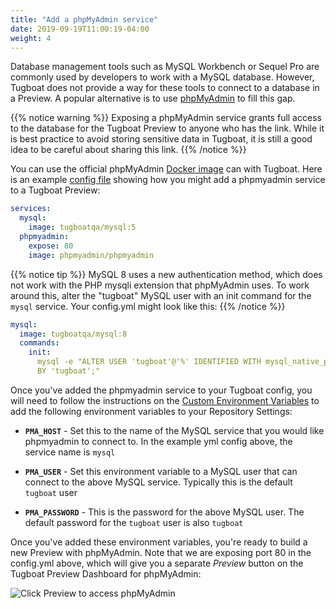 ```yaml
---
title: "Add a phpMyAdmin service"
date: 2019-09-19T11:00:19-04:00
weight: 4
---
```


Database management tools such as MySQL Workbench or Sequel Pro are commonly
used by developers to work with a MySQL database. However, Tugboat does not
provide a way for these tools to connect to a database in a Preview. A popular
alternative is to use [phpMyAdmin](https://www.phpmyadmin.net/) to fill this
gap.

{{% notice warning %}} Exposing a phpMyAdmin service grants full access to the
database for the Tugboat Preview to anyone who has the link. While it is best
practice to avoid storing sensitive data in Tugboat, it is still a good idea to
be careful about sharing this link. {{% /notice %}}

You can use the official phpMyAdmin
[Docker image](https://hub.docker.com/r/phpmyadmin/phpmyadmin) can with Tugboat.
Here is an example
[config file](../../setting-up-tugboat/index.md#create-a-tugboat-config-file)
showing how you might add a phpmyadmin service to a Tugboat Preview:

```yaml
services:
  mysql:
    image: tugboatqa/mysql:5
  phpmyadmin:
    expose: 80
    image: phpmyadmin/phpmyadmin
```

{{% notice tip %}} MySQL 8 uses a new authentication method, which does not work
with the PHP mysqli extension that phpMyAdmin uses. To work around this, alter
the "tugboat" MySQL user with an init command for the `mysql` service. Your
config.yml might look like this: {{% /notice %}}

```yaml
mysql:
  image: tugboatqa/mysql:8
  commands:
    init:
      mysql -e "ALTER USER 'tugboat'@'%' IDENTIFIED WITH mysql_native_password
      BY 'tugboat';"
```

Once you've added the phpmyadmin service to your Tugboat config, you will need
to follow the instructions on the
[Custom Environment Variables](../../setting-up-services/reference-environment-variables/index.md#custom-environment-variables)
to add the following environment variables to your Repository Settings:

- **`PMA_HOST`** - Set this to the name of the MySQL service that you would like
  phpmyadmin to connect to. In the example yml config above, the service name is
  `mysql`

- **`PMA_USER`** - Set this environment variable to a MySQL user that can
  connect to the above MySQL service. Typically this is the default `tugboat`
  user

- **`PMA_PASSWORD`** - This is the password for the above MySQL user. The
  default password for the `tugboat` user is also `tugboat`

Once you've added these environment variables, you're ready to build a new
Preview with phpMyAdmin. Note that we are exposing port 80 in the config.yml
above, which will give you a separate _Preview_ button on the Tugboat Preview
Dashboard for phpMyAdmin:

![Click Preview to access phpMyAdmin](_images/preview.png)
